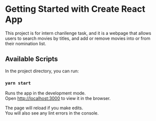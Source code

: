 # Getting Started with Create React App

This project is for intern chanllenge task, and it is a webpage that allows users to search movies by titles, and add or remove movies into or from their nomination list.

## Available Scripts

In the project directory, you can run:

### `yarn start`

Runs the app in the development mode.\
Open [http://localhost:3000](http://localhost:3000) to view it in the browser.

The page will reload if you make edits.\
You will also see any lint errors in the console.
